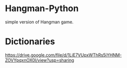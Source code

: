# Hangman-Python
simple version of Hangman game.
# Dictionaries
https://drive.google.com/file/d/1LjE7VUpxWThRs5jYHNM-ZOVYpqxnOX0I/view?usp=sharing
